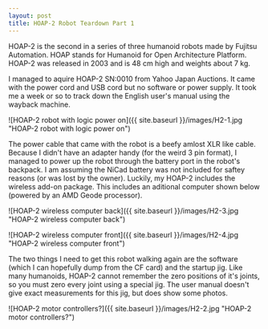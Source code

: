 ```yaml
---
layout: post
title: HOAP-2 Robot Teardown Part 1
---
```


HOAP-2 is the second in a series of three humanoid robots made by Fujitsu Automation. HOAP stands for Humanoid for Open Architecture Platform. HOAP-2 was released in 2003 and is 48 cm high and weights about 7 kg. 

I managed to aquire HOAP-2 SN:0010 from Yahoo Japan Auctions. It came with the power cord and USB cord but no software or power supply. It took me a week or so to track down the English user's manual using the wayback machine. 

![HOAP-2 robot with logic power on]({{ site.baseurl }}/images/H2-1.jpg "HOAP-2 robot with logic power on")

The power cable that came with the robot is a beefy amlost XLR like cable. Because I didn't have an adapter handy (for the weird 3 pin format), I managed to power up the robot through the battery port in the robot's backpack. I am assuming the NiCad battery was not included for saftey reasons (or was lost by the owner). Luckily, my HOAP-2 includes the wireless add-on package. This includes an aditional computer shown below (powered by an AMD Geode processor).

![HOAP-2 wireless computer back]({{ site.baseurl }}/images/H2-3.jpg "HOAP-2 wireless computer back")

![HOAP-2 wireless computer front]({{ site.baseurl }}/images/H2-4.jpg "HOAP-2 wireless computer front")

The two things I need to get this robot walking again are the software (which I can hopefully dump from the CF card) and the startup jig. Like many humanoids, HOAP-2 cannot remember the zero positions of it's joints, so you must zero every joint using a special jig. The user manual doesn't give exact measurements for this jig, but does show some photos.

![HOAP-2 motor controllers?]({{ site.baseurl }}/images/H2-2.jpg "HOAP-2 motor controllers?")
